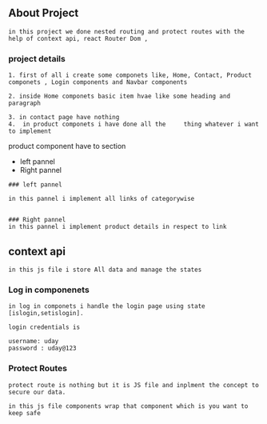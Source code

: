 ## About Project
```
in this project we done nested routing and protect routes with the help of context api, react Router Dom ,
```

### project details

```
1. first of all i create some componets like, Home, Contact, Product componets , Login components and Navbar components

2. inside Home componets basic item hvae like some heading and paragraph

3. in contact page have nothing 
4.  in product componets i have done all the     thing whatever i want to implement 
```
product component have to section 

* left pannel
* Right pannel
```
### left pannel

in this pannel i implement all links of categorywise


### Right pannel
in this pannel i implement product details in respect to link

```

## context api 
```
in this js file i store All data and manage the states
```
### Log in componenets
```
in log in componets i handle the login page using state [islogin,setislogin].

login credentials is 

username: uday
password : uday@123
```

### Protect Routes 
```
protect route is nothing but it is JS file and inplment the concept to secure our data.

in this js file components wrap that component which is you want to keep safe
```
